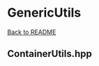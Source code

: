 # GenericUtils
[Back to README](https://www.github.com/Stephen-ODriscoll/GenericUtils/blob/main/README.md#documentation)

## ContainerUtils.hpp
